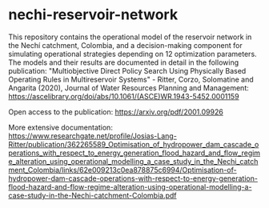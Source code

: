 # nechi-reservoir-network
This repository contains the operational model of the reservoir network in the Nechí catchment, Colombia, and a decision-making component for simulating operational strategies depending on 12 optimization parameters. The models and their results are documented in detail in the following publication: "Multiobjective Direct Policy Search Using Physically Based Operating Rules in Multireservoir Systems" - Ritter, Corzo, Solomatine and Angarita (2020), Journal of Water Resources Planning and Management: https://ascelibrary.org/doi/abs/10.1061/(ASCE)WR.1943-5452.0001159

Open access to the publication: 
https://arxiv.org/pdf/2001.09926 

More extensive documentation: 
https://www.researchgate.net/profile/Josias-Lang-Ritter/publication/362265589_Optimisation_of_hydropower_dam_cascade_operations_with_respect_to_energy_generation_flood_hazard_and_flow_regime_alteration_using_operational_modelling_a_case_study_in_the_Nechi_catchment_Colombia/links/62e009213c0ea878875c6994/Optimisation-of-hydropower-dam-cascade-operations-with-respect-to-energy-generation-flood-hazard-and-flow-regime-alteration-using-operational-modelling-a-case-study-in-the-Nechi-catchment-Colombia.pdf
